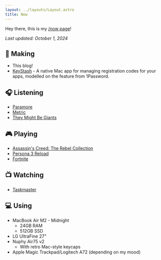 ```yaml
---
layout: ../layouts/Layout.astro
title: Now
---
```


Hey there, this is my [/now page](https://nownownow.com/about)!

_Last updated: October 1, 2024_

## 🔨 Making

- This blog!
- [KeyStash](https://github.com/ghall89/KeyStash) - A native Mac app for managing registration codes for your apps, modelled on the feature from 1Password.

## 🎧 Listening

- [Paramore](https://music.apple.com/us/artist/paramore/75950796)
- [Metric](https://music.apple.com/us/artist/metric/4125821)
- [They Might Be Giants](https://music.apple.com/us/artist/they-might-be-giants/149020)

## 🎮 Playing

- [Assassin's Creed: The Rebel Collection](https://thegamesdb.net/game.php?id=67486)
- [Persona 3 Reload](https://thegamesdb.net/game.php?id=118048)
- [Fortnite](https://thegamesdb.net/game.php?id=84367)

## 📺 Watching

- [Taskmaster](https://www.themoviedb.org/tv/63404-taskmaster)

## 💻 Using

- MacBook Air M2 - Midnight
  - 24GB RAM
  - 512GB SSD
- LG UltraFine 27"
- Nuphy Air75 v2
  - With retro Mac-style keycaps
- Apple Magic Trackpad/Logitech A72 (depending on my mood)
